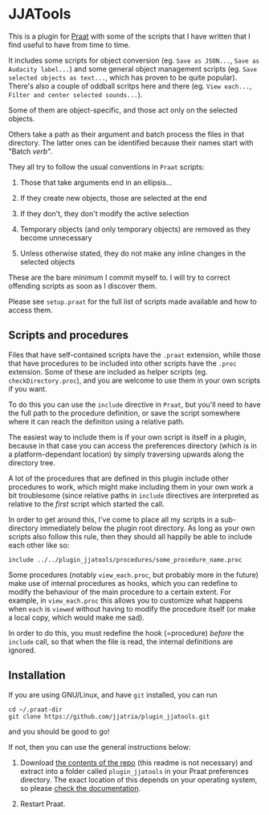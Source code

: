 JJATools
========

This is a plugin for [Praat][] with some of the scripts that I have written that
I find useful to have from time to time.

It includes some scripts for object conversion (eg. `Save as JSON...`, `Save as
Audacity label...`) and some general object management scripts (eg. `Save
selected objects as text...`, which has proven to be quite popular). There's
also a couple of oddball scritps here and there (eg. `View each...`, `Filter and
center selected sounds...`).

Some of them are object-specific, and those act only on the selected objects.

Others take a path as their argument and batch process the files in that directory. The latter ones can be identified because their names start with "Batch _verb_".

They all try to follow the usual conventions in `Praat` scripts:

1. Those that take arguments end in an ellipsis...

2. If they create new objects, those are selected at the end

3. If they don't, they don't modify the active selection

4. Temporary objects (and only temporary objects) are removed as they become
   unnecessary

5. Unless otherwise stated, they do not make any inline changes in the selected
   objects

These are the bare minimum I commit myself to. I will try to correct offending
scripts as soon as I discover them.

Please see `setup.praat` for the full list of scripts made available and how to
access them.

Scripts and procedures
----------------------

Files that have self-contained scripts have the `.praat` extension, while those
that have procedures to be included into other scripts have the `.proc` 
extension. Some of these are included as helper scripts (eg. 
`checkDirectory.proc`), and you are welcome to use them in your own scripts if 
you want.

To do this you can use the `include` directive in `Praat`, but you'll need to 
have the full path to the procedure definition, or save the script somewhere 
where it can reach the definiton using a relative path.

The easiest way to include them is if your own script is itself in a plugin,
because in that case you can access the preferences directory (which is in a
platform-dependant location) by simply traversing upwards along the directory 
tree.

A lot of the procedures that are defined in this plugin include other procedures
to work, which might make including them in your own work a bit troublesome 
(since relative paths in `include` directives are interpreted as relative to the
*first* script which started the call.

In order to get around this, I've come to place all my scripts in a
sub-directory immediately below the plugin root directory. As long as your own
scripts also follow this rule, then they should all happily be able to include
each other like so:

    include ../../plugin_jjatools/procedures/some_procedure_name.proc

Some procedures (notably `view_each.proc`, but probably more in the future) make
use of internal procedures as hooks, which you can redefine to modify the 
behaviour of the main procedure to a certain extent. For example, in
`view_each.proc` this allows you to customize what happens when `each` is 
`viewed` without having to modify the procedure itself (or make a local copy, 
which would make me sad).

In order to do this, you must redefine the hook (=procedure) *before* the 
`include` call, so that when the file is read, the internal definitions are 
ignored.

Installation
-----------

If you are using GNU/Linux, and have `git` installed, you can run

    cd ~/.praat-dir
    git clone https://github.com/jjatria/plugin_jjatools.git

and you should be good to go!

If not, then you can use the general instructions below:

1. Download [the contents of the repo][zip] (this readme is not necessary) and extract into a folder called `plugin_jjatools` in your Praat preferences directory. The exact location of this depends on your operating system, so please [check the documentation][preferences].

2. Restart Praat.

[praat]: www.praat.org
[preferences]: http://www.fon.hum.uva.nl/praat/manual/preferences_directory.html
[zip]: https://github.com/jjatria/plugin_jjatools/archive/master.zip
